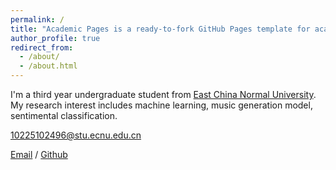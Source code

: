 ```yaml
---
permalink: /
title: "Academic Pages is a ready-to-fork GitHub Pages template for academic personal websites"
author_profile: true
redirect_from: 
  - /about/
  - /about.html
---
```

I'm a third year undergraduate student from [East China Normal University](https://www.ecnu.edu.cn/). My research interest includes machine learning, music generation model, sentimental classification.

10225102496@stu.ecnu.edu.cn

[Email](10225102496@stu.ecnu.edu.cn) / [Github](https://github.com/b1ushnr) 
